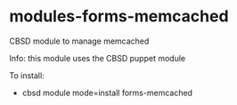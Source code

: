 # modules-forms-memcached
CBSD module to manage memcached

Info: this module uses the CBSD puppet module

To install:

  - cbsd module mode=install forms-memcached
